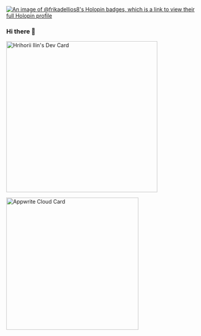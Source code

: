 [![An image of @frikadellios8's Holopin badges, which is a link to view their full Holopin profile](https://holopin.me/frikadellios8)](https://holopin.io/@frikadellios8)
### Hi there 👋
<a href="https://app.daily.dev/Frikadellios"><img src="https://api.daily.dev/devcards/f53c38327dc8455ba408e0308a01137a.png?r=3t1" width="400" alt="Hrihorii Ilin's Dev Card"/></a>
<!--
**Frikadellios/Frikadellios** is a ✨ _special_ ✨ repository because its `README.md` (this file) appears on your GitHub profile.

Here are some ideas to get you started:

- 🔭 I’m currently working on ...
- 🌱 I’m currently learning ...
- 👯 I’m looking to collaborate on ...
- 🤔 I’m looking for help with ...
- 💬 Ask me about ...
- 📫 How to reach me: ...
- 😄 Pronouns: ...
- ⚡ Fun fact: ...
-->

<a href="https://cloud.appwrite.io/card/64c928591b6c544c2cfc">
	<img width="350" src="https://cloud.appwrite.io/v1/cards/cloud?userId=64c928591b6c544c2cfc" alt="Appwrite Cloud Card" />
</a>


